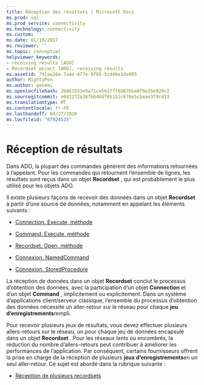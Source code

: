 ```yaml
---
title: Réception des résultats | Microsoft Docs
ms.prod: sql
ms.prod_service: connectivity
ms.technology: connectivity
ms.custom: ''
ms.date: 01/19/2017
ms.reviewer: ''
ms.topic: conceptual
helpviewer_keywords:
- receiving results [ADO]
- Recordset object [ADO], receiving results
ms.assetid: 791aa26e-7aae-477e-9f05-5cd46e1de095
author: MightyPen
ms.author: genemi
ms.openlocfilehash: 2b861553e9a71ce56377f8d87bba0f9e26e929c2
ms.sourcegitcommit: e042272a38fb646df05152c676e5cbeae3f9cd13
ms.translationtype: MT
ms.contentlocale: fr-FR
ms.lasthandoff: 04/27/2020
ms.locfileid: "67924525"
---
```

# <a name="receiving-results"></a>Réception de résultats
Dans ADO, la plupart des commandes génèrent des informations retournées à l’appelant. Pour les commandes qui retournent l’ensemble de lignes, les résultats sont reçus dans un objet **Recordset** , qui est probablement le plus utilisé pour les objets ADO.  
  
 Il existe plusieurs façons de recevoir des données dans un objet **Recordset** à partir d’une source de données, notamment en appelant les éléments suivants :  
  
-   [Connection. Execute, méthode](../../../ado/guide/data/creating-and-executing-a-simple-command.md)  
  
-   [Command. Execute, méthode](../../../ado/guide/data/creating-and-executing-a-simple-command.md)  
  
-   [Recordset. Open, méthode](../../../ado/guide/data/creating-and-executing-a-simple-command.md)  
  
-   [Connexion. NamedCommand](../../../ado/guide/data/named-commands.md)  
  
-   [Connexion. StoredProcedure](../../../ado/guide/data/calling-a-stored-procedure-as-a-method-on-a-connection-object.md)  
  
 La réception de données dans un objet **Recordset** conclut le processus d’obtention des données, avec la participation d’un objet **Connection** et d’un objet **Command** , implicitement ou explicitement. Dans un système d’applications client/serveur classique, l’ensemble du processus d’obtention des données nécessite un aller-retour sur le réseau pour chaque **jeu d’enregistrements**rempli.  
  
 Pour recevoir plusieurs jeux de résultats, vous devez effectuer plusieurs allers-retours sur le réseau, un pour chaque jeu de données encapsulé dans un objet **Recordset** . Pour les réseaux lents ou encombrés, la réduction du nombre d’allers-retours peut contribuer à améliorer les performances de l’application. Par conséquent, certains fournisseurs offrent la prise en charge de la réception de plusieurs **jeux d’enregistrements**en un seul aller-retour. Ce sujet est abordé dans la rubrique suivante :  
  
-   [Réception de plusieurs recordsets](../../../ado/guide/data/receiving-multiple-recordsets.md)

